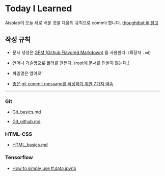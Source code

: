 # Today I Learned

Aisolab이 오늘 새로 배운 것을 다음의 규칙으로 commit 합니다. [thoughtbot til 참고](https://github.com/thoughtbot/til)

## 작성 규칙
+ 문서 생성은 [GFM (Github Flavored Markdown)](https://help.github.com/articles/github-flavored-markdown/) 을 사용한다. (확장자 `.md`)

+ 언어나 기술명으로 폴더를 만든다. (root에 문서를 만들지 않는다.)

+ 파일명은 영어로!

+ [좋은 git commit message를 작성하기 위한 7가지 약속](http://meetup.toast.com/posts/106)

---
### Git
+ [Git_basics.md](https://github.com/aisolab/TIL/blob/master/Git/Git_basics.md)

+ [Git_github.md](https://github.com/aisolab/TIL/blob/master/Git/Git_github.md)

### HTML-CSS
+ [HTML_basics.md](https://github.com/aisolab/TIL/blob/master/HTML-CSS/HTML_basics.md)

### Tensorflow
+ [How to simply use tf.data.ipynb](https://nbviewer.jupyter.org/github/aisolab/TIL/blob/master/Tensorflow/How%20to%20simply%20use%20tf.data.ipynb)